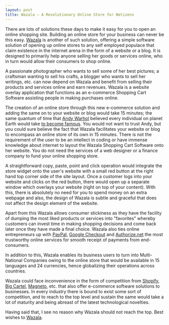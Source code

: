 ```yaml
---
layout: post
title: Wazala – A Revolutionary Online Store for Netizens
---
```


There are lots of solutions these days to make it easy for you to open an online shopping site. Building an online store for your business can never be this easy. <a href="http://www.wazala.com/">Wazala</a> is another of such solution, offering a simple software solution of opening up online stores to any self employed populace that claim existence in the internet arena in the form of a website or a blog. It is designed to primarily help anyone selling her goods or services online, who in turn would allow their consumers to shop online.

A passionate photographer who wants to sell some of her best pictures; a craftsman wanting to sell his crafts, a blogger who wants to sell her writings, etc. can now depend on Wazala and benefit from selling their products and services online and earn revenues. Wazala is a website overlay application that functions as an e-commerce Shopping Cart Software assisting people in making purchases online. 

The creation of an online store through this new e-commerce solution and adding the same on to your website or blog would take 15 minutes; the same quantum of time that <a href="http://en.wikipedia.org/wiki/Andy_Warhol">Andy Warhol</a> believed every individual on planet Earth would take <a href="http://en.wikipedia.org/wiki/15_minutes_of_fame">to become famous</a>. You would not want to trust Andy, but you could sure believe the fact that Wazala facilitates your website or blog to encompass an online store of its own in 15 minutes. There is not the requirement of the user to be an intellect in coding or have immense knowledge about internet to layout the Wazala Shopping Cart Software onto her website. You do not need the services of a web designer or a finance company to fund your online shopping store.

A straightforward copy, paste, point and click operation would integrate the store widget onto the user's website with a small red button at the right hand top corner side of the site layout. Once a customer logs into your website and clicks on the red button, there would open up a separate window which overlays your website (right on top of your content). With this, there is absolutely no need for you to spend money on an extra webpage and also, the design of Wazala is subtle and graceful that does not affect the design element of the website. 

Apart from this Wazala allows consumer stickiness as they have the facility of dumping the most liked products or services into "favorites" whereby customers can invest time in making shopping decisions and come back later once they have made a final choice. Wazala also ties online entrepreneurs up with <a href="https://www.paypal.com/">PayPal</a>, <a href="http://checkout.google.com/">Google Checkout</a> and <a href="http://www.authorize.net/">Authorize.net</a> the most trustworthy online services for smooth receipt of payments from end-consumers.

In addition to this, Wazala enables its business users to turn into Multi-National Companies owing to the online store that would be available in 15 languages and 24 currencies, hence globalizing their operations across countries. 

Wazala could face inconvenience in the form of competition from <a href="http://www.shopify.com/">Shopify</a>, <a href="http://bigcartel.com/">Big Cartel</a>, <a href="http://www.magentocommerce.com/company/">Magneto</a>, etc. that also offer e-commerce software solutions to businesses. In every industry there is bound to exist some sort of competition, and to reach to the top level and sustain the same would take a lot of maturity and being abreast of the latest technological novelties. 

Having said that, I see no reason why Wazala should not reach the top. Best wishes to <a href="http://www.wazala.com/">Wazala</a>.
